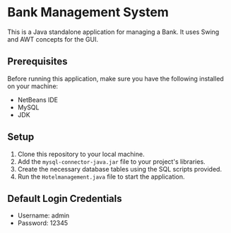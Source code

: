 # Bank Management System

This is a Java standalone application for managing a Bank. It uses Swing and AWT concepts for the GUI.

## Prerequisites

Before running this application, make sure you have the following installed on your machine:
- NetBeans IDE
- MySQL
- JDK

## Setup

1. Clone this repository to your local machine.
2. Add the `mysql-connector-java.jar` file to your project's libraries.
3. Create the necessary database tables using the SQL scripts provided.
4. Run the `Hotelmanagement.java` file to start the application.

## Default Login Credentials
- Username: admin
- Password: 12345
